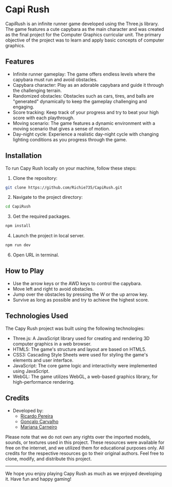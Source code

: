 # Capi Rush

CapiRush is an infinite runner game developed using the Three.js library. The game features a cute capybara as the main character and was created as the final project for the Computer Graphics curricular unit. The primary objective of the project was to learn and apply basic concepts of computer graphics.

## Features

- Infinite runner gameplay: The game offers endless levels where the capybara must run and avoid obstacles.
- Capybara character: Play as an adorable capybara and guide it through the challenging terrain.
- Randomized obstacles: Obstacles such as cars, tires, and balls are "generated" dynamically to keep the gameplay challenging and engaging.
- Score tracking: Keep track of your progress and try to beat your high score with each playthrough.
- Moving scenario: The game features a dynamic environment with a moving scenario that gives a sense of motion.
- Day-night cycle: Experience a realistic day-night cycle with changing lighting conditions as you progress through the game.

## Installation

To run Capy Rush locally on your machine, follow these steps:

1. Clone the repository:

```bash
git clone https://github.com/Richie735/CapiRush.git
```

2. Navigate to the project directory:

```bash
cd CapiRush
```

3. Get the required packages.
```bash
npm install
```

4. Launch the project in  local server.
```bash
npm run dev
```

6. Open URL in terminal.


## How to Play

- Use the arrow keys or the AWD keys to control the capybara.
- Move left and right to avoid obstacles.
- Jump over the obstacles by pressing the W or the up arrow key.
- Survive as long as possible and try to achieve the highest score.

## Technologies Used

The Capy Rush project was built using the following technologies:

- Three.js: A JavaScript library used for creating and rendering 3D computer graphics in a web browser.
- HTML5: The game's structure and layout are based on HTML5.
- CSS3: Cascading Style Sheets were used for styling the game's elements and user interface.
- JavaScript: The core game logic and interactivity were implemented using JavaScript.
- WebGL: The game utilizes WebGL, a web-based graphics library, for high-performance rendering.

## Credits

- Developed by: 
  - [Ricardo Pereira](https://github.com/Richie735)
  - [Gonçalo Carvalho](https://github.com/Goncalo213)
  - [Mariana Carneiro](https://github.com/mariana73154)

Please note that we do not own any rights over the imported models, sounds, or textures used in this project. 
These resources were available for free on the internet, and we utilized them for educational purposes only. 
All credits for the respective resources go to their original authors.
Feel free to clone, modify, and distribute this project.

---

We hope you enjoy playing Capy Rush as much as we enjoyed developing it. 
Have fun and happy gaming!
